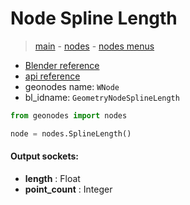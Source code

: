 # Node Spline Length

> [main](../structure.md) - [nodes](nodes.md) - [nodes menus](nodes_menus.md)

- [Blender reference](https://docs.blender.org/manual/en/latest/modeling/geometry_nodes/curve/spline_length.html)
- [api reference](https://docs.blender.org/api/current/bpy.types.GeometryNodeSplineLength.html)
- geonodes name: `WNode`
- bl_idname: `GeometryNodeSplineLength`

```python
from geonodes import nodes

node = nodes.SplineLength()
```

#### Output sockets:

- **length** : Float
- **point_count** : Integer

